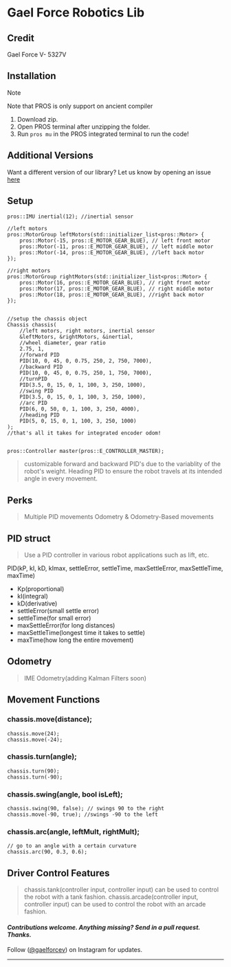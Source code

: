 # Gael Force Robotics Lib


## Credit
Gael Force V- 5327V

## Installation

> [!NOTE]
> Note that PROS is only support on ancient compiler

1. Download zip.
2. Open PROS terminal after unzipping the folder.
3. Run `pros mu` in the PROS integrated terminal to run the code!

## Additional Versions

Want a different version of our library? Let us know by opening an issue [here](https://github.com/AgilanSam/5327V/issues/new)

## Setup
```
pros::IMU inertial(12); //inertial sensor

//left motors
pros::MotorGroup leftMotors(std::initializer_list<pros::Motor> {
    pros::Motor(-15, pros::E_MOTOR_GEAR_BLUE), // left front motor
    pros::Motor(-11, pros::E_MOTOR_GEAR_BLUE), // left middle motor
    pros::Motor(-14, pros::E_MOTOR_GEAR_BLUE), //left back motor
});

//right motors
pros::MotorGroup rightMotors(std::initializer_list<pros::Motor> {
    pros::Motor(16, pros::E_MOTOR_GEAR_BLUE), // right front motor
    pros::Motor(17, pros::E_MOTOR_GEAR_BLUE), // right middle motor
    pros::Motor(18, pros::E_MOTOR_GEAR_BLUE), //right back motor
});


//setup the chassis object
Chassis chassis(
    //left motors, right motors, inertial sensor
    &leftMotors, &rightMotors, &inertial, 
    //wheel diameter, gear ratio
    2.75, 1, 
    //forward PID
    PID(10, 0, 45, 0, 0.75, 250, 2, 750, 7000),
    //backward PID
    PID(10, 0, 45, 0, 0.75, 250, 1, 750, 7000),
    //turnPID
    PID(3.5, 0, 15, 0, 1, 100, 3, 250, 1000),
    //swing PID
    PID(3.5, 0, 15, 0, 1, 100, 3, 250, 1000),
    //arc PID
    PID(6, 0, 50, 0, 1, 100, 3, 250, 4000),
    //heading PID
    PID(5, 0, 15, 0, 1, 100, 3, 250, 1000)
);
//that's all it takes for integrated encoder odom!


pros::Controller master(pros::E_CONTROLLER_MASTER);
```
> customizable forward and backward PID's due to the variablity of the robot's weight.
> Heading PID to ensure the robot travels at its intended angle in every movement.

## Perks
 > Multiple PID movements
 > Odometry & Odometry-Based movements

## PID struct 
> Use a PID controller in various robot applications such as lift, etc.

PID(kP, kI, kD, kImax, settleError, settleTime, maxSettleError, maxSettleTime, maxTime)
- Kp(proportional)
- kI(integral)
- kD(derivative)
- settleError(small settle error)
- settleTime(for small error)
- maxSettleError(for long distances)
- maxSettleTime(longest time it takes to settle)
- maxTime(how long the entire movement)
  
## Odometry
 > IME Odometry(adding Kalman Filters soon)
## Movement Functions
### chassis.move(distance);
 ```
chassis.move(24);
chassis.move(-24);

```
### chassis.turn(angle);
 ```
chassis.turn(90);
chassis.turn(-90);

```
### chassis.swing(angle, bool isLeft);
 ```
chassis.swing(90, false); // swings 90 to the right
chassis.move(-90, true); //swings -90 to the left

```
### chassis.arc(angle, leftMult, rightMult);
 ```
// go to an angle with a certain curvature
chassis.arc(90, 0.3, 0.6);
```

## Driver Control Features
> chassis.tank(controller input, controller input) can be used to control the robot with a tank fashion.
> chassis.arcade(controller input, controller input) can be used to control the robot with an arcade fashion.


#### _Contributions welcome. Anything missing? Send in a pull request. Thanks._
Follow  ([@gaelforcev](https://instagram.com/gaelforcev)) on Instagram for updates.

---
